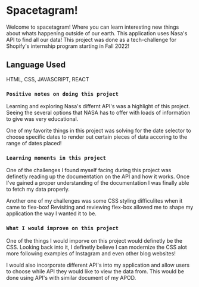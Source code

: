# Spacetagram!

Welcome to spacetagram! Where you can learn interesting new things about whats happening outside of our earth. This application uses Nasa's API to find all our data! This project was done as a tech-challenge for Shopify's internship program starting in Fall 2022!

## Language Used

HTML, CSS, JAVASCRIPT, REACT

### `Positive notes on doing this project`

Learning and exploring Nasa's differnt API's was a highlight of this project. Seeing the several options that NASA has to offer with loads of information to give was very educational.

One of my favorite things in this project was solving for the date selector to choose specific dates to render out certain pieces of data accoring to the range of dates placed!

### `Learning moments in this project`

One of the challenges I found myself facing during this project was definetly reading up the documentation on the API and how it works. Once I've gained a proper understanding of the documentation I was finally able to fetch my data properly.

Another one of my challenges was some CSS styling difficulites when it came to flex-box! Revisiting and reviewing flex-box allowed me to shape my application the way I wanted it to be.

### `What I would improve on this project`

One of the things I would imporve on this project would definetly be the CSS. Looking back into it, I definetly believe I can modernize the CSS alot more following examples of Instagram and even other blog websites!

I would also incorporate different API's into my application and allow users to choose while API they would like to view the data from. This would be done using API's with similar document of my APOD.
